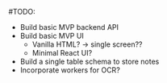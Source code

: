 #TODO:
- Build basic MVP backend API
- Build basic MVP UI
    - Vanilla HTML? -> single screen??
    - Minimal React UI?
- Build a single table schema to store notes
- Incorporate workers for OCR?